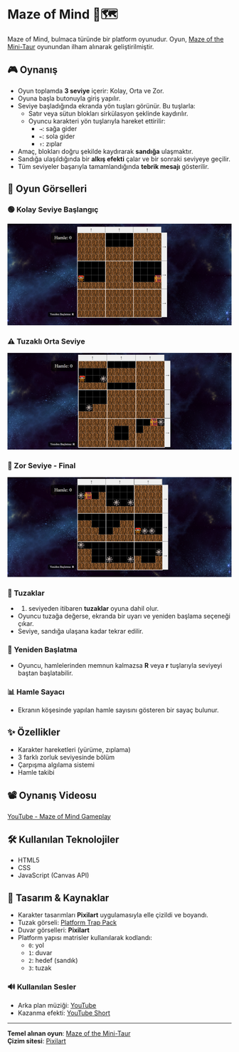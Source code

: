 # Maze of Mind 🧠🗺️

Maze of Mind, bulmaca türünde bir platform oyunudur. Oyun, [Maze of the Mini-Taur](https://z-richman.itch.io/maze-of-the-mini-taur) oyunundan ilham alınarak geliştirilmiştir.

## 🎮 Oynanış

- Oyun toplamda **3 seviye** içerir: Kolay, Orta ve Zor.
- Oyuna başla butonuyla giriş yapılır.
- Seviye başladığında ekranda yön tuşları görünür. Bu tuşlarla:
    - Satır veya sütun blokları sirkülasyon şeklinde kaydırılır.
    - Oyuncu karakteri yön tuşlarıyla hareket ettirilir:
        - `→`: sağa gider
        - `←`: sola gider
        - `↑`: zıplar
- Amaç, blokları doğru şekilde kaydırarak **sandığa** ulaşmaktır.
- Sandığa ulaşıldığında bir **alkış efekti** çalar ve bir sonraki seviyeye geçilir.
- Tüm seviyeler başarıyla tamamlandığında **tebrik mesajı** gösterilir.

## 📸 Oyun Görselleri

### 🟢 Kolay Seviye Başlangıç
![Kolay Seviye](oyun-gorseli/maze-of-mind-level1.png)

### ⚠️ Tuzaklı Orta Seviye
![Orta Seviye](oyun-gorseli/maze-of-mind-level2.png)

### 🏁 Zor Seviye - Final
![Zor Seviye](oyun-gorseli/maze-of-mind-level3.png)

### 🧠 Tuzaklar

- 1. seviyeden itibaren **tuzaklar** oyuna dahil olur.
- Oyuncu tuzağa değerse, ekranda bir uyarı ve yeniden başlama seçeneği çıkar.
- Seviye, sandığa ulaşana kadar tekrar edilir.

### 🔁 Yeniden Başlatma

- Oyuncu, hamlelerinden memnun kalmazsa **R** veya **r** tuşlarıyla seviyeyi baştan başlatabilir.

### 📊 Hamle Sayacı

- Ekranın köşesinde yapılan hamle sayısını gösteren bir sayaç bulunur.

## ✨ Özellikler

- Karakter hareketleri (yürüme, zıplama)
- 3 farklı zorluk seviyesinde bölüm
- Çarpışma algılama sistemi
- Hamle takibi

## 📽️ Oynanış Videosu

[YouTube - Maze of Mind Gameplay](https://youtu.be/GQNcTEpHe5U)

## 🛠️ Kullanılan Teknolojiler

- HTML5
- CSS
- JavaScript (Canvas API)

## 🎨 Tasarım & Kaynaklar

- Karakter tasarımları **Pixilart** uygulamasıyla elle çizildi ve boyandı.
- Tuzak görseli: [Platform Trap Pack](https://bdragon1727.itch.io/platfrom-trap-and-weapon)
- Duvar görselleri: **Pixilart**
- Platform yapısı matrisler kullanılarak kodlandı:
    - `0`: yol
    - `1`: duvar
    - `2`: hedef (sandık)
    - `3`: tuzak

### 🔊 Kullanılan Sesler

- Arka plan müziği: [YouTube](https://www.youtube.com/watch?v=ngWMQ0tUpmM)
- Kazanma efekti: [YouTube Short](https://www.youtube.com/shorts/N0VB82WW0uo)

---

**Temel alınan oyun**: [Maze of the Mini-Taur](https://z-richman.itch.io/maze-of-the-mini-taur)  
**Çizim sitesi**: [Pixilart](https://www.pixilart.com/)
